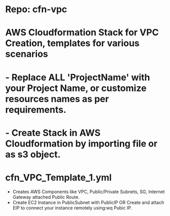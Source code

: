 # Repo: cfn-vpc
# AWS Cloudformation Stack for VPC Creation, templates for various scenarios
# - Replace ALL 'ProjectName' with your Project Name, or customize resources names as per requirements.
# - Create Stack in AWS Cloudformation by importing file or as s3 object.

# cfn_VPC_Template_1.yml
- Creates AWS Components like VPC, Public/Private Subnets, SG, Internet Gateway attached Public Route.
- Create EC2 Instance in PublicSubnet with PublicIP OR Create and attach EIP to connect your instance remotely using:wq
 Pubic IP.
